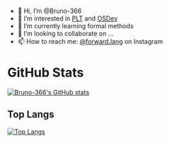- 👋 Hi, I’m @Bruno-366
- 👀 I’m interested in [PLT] and [OSDev]
- 🌱 I’m currently learning formal methods
- 💞️ I’m looking to collaborate on ...
- 📫 How to reach me: [@forward.lang] on Instagram

[PLT]: https://github.com/marcpaq/b1fipl
[OSDev]: https://github.com/topics/osdev
[@forward.lang]: https://www.instagram.com/forward.lang/

<!---
Bruno-366/Bruno-366 is a ✨ special ✨ repository because its `README.md` (this file) appears on your GitHub profile.
You can click the Preview link to take a look at your changes.
--->

# GitHub Stats

[![Bruno-366's GitHub stats](https://github-readme-stats-one-bice.vercel.app/api?username=Bruno-366&show_icons=true&include_all_commits=true&count_private=true&role=OWNER,COLLABORATOR)](https://github.com/anuraghazra/github-readme-stats)

## Top Langs

[![Top Langs](https://github-readme-stats.vercel.app/api/top-langs/?username=Bruno-366)](https://github.com/anuraghazra/github-readme-stats)
